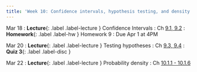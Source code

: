 ```yaml
---
title: 'Week 10: Confidence intervals, hypothesis testing, and density'
---
```


Mar 18
: **Lecture**{: .label .label-lecture } Confidence Intervals
    : Ch [9.1, 9.2](http://stat88.org/textbook/content/Chapter_09/01_Confidence_Intervals_Method.html)
: **Homework**{: .label .label-hw } Homework 9
    : Due Apr 1 at 4PM

Mar 20
: **Lecture**{: .label .label-lecture } Testing hypotheses
    : Ch [9.3, 9.4](http://stat88.org/textbook/content/Chapter_07/03_The_Law_of_Averages.html)
: **Quiz 3**{: .label .label-disc }

Mar 22
: **Lecture**{: .label .label-lecture } Probability density 
    : Ch [10.1.1 - 10.1.6](http://stat88.org/textbook/content/Chapter_10/01_Density.html)
